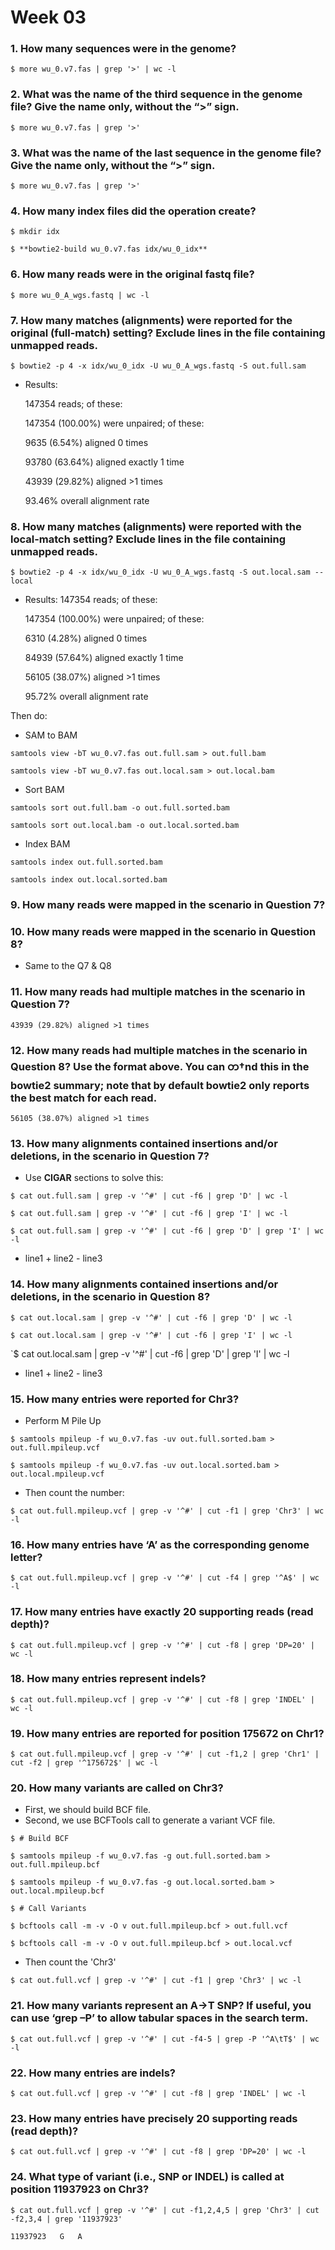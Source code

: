 # Week 03
### 1. How many sequences were in the genome?

`$ more wu_0.v7.fas | grep '>' | wc -l`

### 2. What was the name of the third sequence in the genome file? Give the name only, without the “>” sign.

`$ more wu_0.v7.fas | grep '>' `

### 3. What was the name of the last sequence in the genome file? Give the name only, without the “>” sign.

`$ more wu_0.v7.fas | grep '>' `

### 4. How many index files did the operation create?

`$ mkdir idx`

`$ **bowtie2-build wu_0.v7.fas idx/wu_0_idx**`

### 6. How many reads were in the original fastq file?

`$ more wu_0_A_wgs.fastq | wc -l`

### 7. How many matches (alignments) were reported for the original (full-match) setting? Exclude lines in the file containing unmapped reads.

`$ bowtie2 -p 4 -x idx/wu_0_idx -U wu_0_A_wgs.fastq -S out.full.sam`

- Results: 
    
    147354 reads; of these:

    147354 (100.00%) were unpaired; of these:

    9635 (6.54%) aligned 0 times

    93780 (63.64%) aligned exactly 1 time

    43939 (29.82%) aligned >1 times

    93.46% overall alignment rate



### 8. How many matches (alignments) were reported with the local-match setting? Exclude lines in the file containing unmapped reads.

`$ bowtie2 -p 4 -x idx/wu_0_idx -U wu_0_A_wgs.fastq -S out.local.sam --local`

- Results: 
    147354 reads; of these:

    147354 (100.00%) were unpaired; of these:

    6310 (4.28%) aligned 0 times

    84939 (57.64%) aligned exactly 1 time

    56105 (38.07%) aligned >1 times

    95.72% overall alignment rate

Then do:

- SAM to BAM

`samtools view -bT wu_0.v7.fas out.full.sam > out.full.bam`

`samtools view -bT wu_0.v7.fas out.local.sam > out.local.bam`


- Sort BAM

`samtools sort out.full.bam -o out.full.sorted.bam`

`samtools sort out.local.bam -o out.local.sorted.bam`


- Index BAM

`samtools index out.full.sorted.bam`

`samtools index out.local.sorted.bam`

### 9. How many reads were mapped in the scenario in Question 7?

### 10. How many reads were mapped in the scenario in Question 8?

- Same to the Q7 & Q8


### 11. How many reads had multiple matches in the scenario in Question 7? 

`43939 (29.82%) aligned >1 times`

### 12. How many reads had multiple matches in the scenario in Question 8? Use the format above. You can တ†nd this in the bowtie2 summary; note that by default bowtie2 only reports the best match for each read.

`56105 (38.07%) aligned >1 times`

### 13. How many alignments contained insertions and/or deletions, in the scenario in Question 7?

- Use **CIGAR** sections to solve this:

`$ cat out.full.sam | grep -v '^#' | cut -f6 | grep 'D' | wc -l`


`$ cat out.full.sam | grep -v '^#' | cut -f6 | grep 'I' | wc -l`

`$ cat out.full.sam | grep -v '^#' | cut -f6 | grep 'D' | grep 'I' | wc -l`

- line1 + line2 - line3

### 14. How many alignments contained insertions and/or deletions, in the scenario in Question 8?

`$ cat out.local.sam | grep -v '^#' | cut -f6 | grep 'D' | wc -l`


`$ cat out.local.sam | grep -v '^#' | cut -f6 | grep 'I' | wc -l`

`$ cat out.local.sam | grep -v '^#' | cut -f6 | grep 'D' | grep 'I' | wc -l

- line1 + line2 - line3

### 15. How many entries were reported for Chr3?
- Perform M Pile Up

`$ samtools mpileup -f wu_0.v7.fas -uv out.full.sorted.bam > out.full.mpileup.vcf`

`$ samtools mpileup -f wu_0.v7.fas -uv out.local.sorted.bam > out.local.mpileup.vcf`

- Then count the number:

`$ cat out.full.mpileup.vcf | grep -v '^#' | cut -f1 | grep 'Chr3' | wc -l`

### 16. How many entries have ‘A’ as the corresponding genome letter?

`$ cat out.full.mpileup.vcf | grep -v '^#' | cut -f4 | grep '^A$' | wc -l`

### 17. How many entries have exactly 20 supporting reads (read depth)?

`$ cat out.full.mpileup.vcf | grep -v '^#' | cut -f8 | grep 'DP=20' | wc -l`

### 18. How many entries represent indels?

`$ cat out.full.mpileup.vcf | grep -v '^#' | cut -f8 | grep 'INDEL' | wc -l`

### 19. How many entries are reported for position 175672 on Chr1?

`$ cat out.full.mpileup.vcf | grep -v '^#' | cut -f1,2 | grep 'Chr1' | cut -f2 | grep '^175672$' | wc -l `

### 20. How many variants are called on Chr3?

- First, we should build BCF file.
- Second, we use BCFTools call to generate a variant VCF file.

`$ # Build BCF`

`$ samtools mpileup -f wu_0.v7.fas -g out.full.sorted.bam > out.full.mpileup.bcf`

`$ samtools mpileup -f wu_0.v7.fas -g out.local.sorted.bam > out.local.mpileup.bcf`

`$ # Call Variants`

`$ bcftools call -m -v -O v out.full.mpileup.bcf > out.full.vcf`

`$ bcftools call -m -v -O v out.full.mpileup.bcf > out.local.vcf`

- Then count the 'Chr3'

`$ cat out.full.vcf | grep -v '^#' | cut -f1 | grep 'Chr3' | wc -l`

### 21. How many variants represent an A->T SNP? If useful, you can use ‘grep –P’ to allow tabular spaces in the search term.

`$ cat out.full.vcf | grep -v '^#' | cut -f4-5 | grep -P '^A\tT$' | wc -l`

### 22. How many entries are indels?

`$ cat out.full.vcf | grep -v '^#' | cut -f8 | grep 'INDEL' | wc -l`

### 23. How many entries have precisely 20 supporting reads (read depth)?

`$ cat out.full.vcf | grep -v '^#' | cut -f8 | grep 'DP=20' | wc -l`

### 24. What type of variant (i.e., SNP or INDEL) is called at position 11937923 on Chr3?

`$ cat out.full.vcf | grep -v '^#' | cut -f1,2,4,5 | grep 'Chr3' | cut -f2,3,4 | grep '11937923'`

`11937923	G	A`
